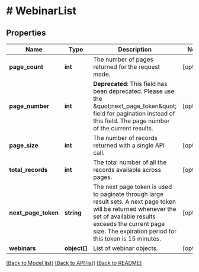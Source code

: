 # # WebinarList

## Properties

Name | Type | Description | Notes
------------ | ------------- | ------------- | -------------
**page_count** | **int** | The number of pages returned for the request made. | [optional] 
**page_number** | **int** | **Deprecated**: This field has been deprecated. Please use the \&quot;next_page_token\&quot; field for pagination instead of this field.  The page number of the current results. | [optional] 
**page_size** | **int** | The number of records returned with a single API call. | [optional] 
**total_records** | **int** | The total number of all the records available across pages. | [optional] 
**next_page_token** | **string** | The next page token is used to paginate through large result sets. A next page token will be returned whenever the set of available results exceeds the current page size. The expiration period for this token is 15 minutes. | [optional] 
**webinars** | **object[]** | List of webinar objects. | [optional] 

[[Back to Model list]](../../README.md#documentation-for-models) [[Back to API list]](../../README.md#documentation-for-api-endpoints) [[Back to README]](../../README.md)


